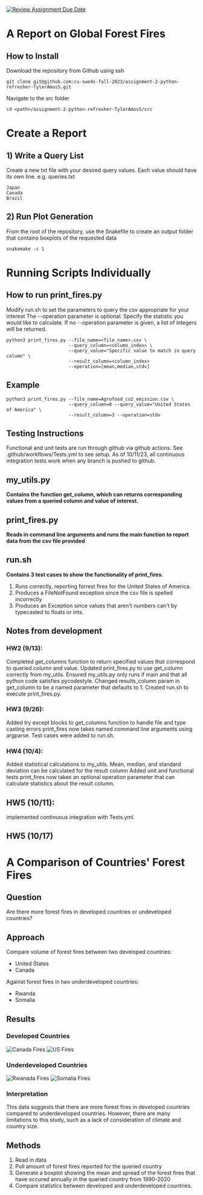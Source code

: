 [![Review Assignment Due Date](https://classroom.github.com/assets/deadline-readme-button-24ddc0f5d75046c5622901739e7c5dd533143b0c8e959d652212380cedb1ea36.svg)](https://classroom.github.com/a/oQi7O4AA)
# A Report on Global Forest Fires
## How to Install
Download the repository from Github using ssh
```
git clone git@github.com:cu-swe4s-fall-2023/assignment-2-python-refresher-TylerAmos5.git
```
Navigate to the src folder
```
cd <path>/assignment-2-python-refresher-TylerAmos5/src
```
# Create a Report
## 1) Write a Query List
Create a new txt file with your desired query values.
Each value should have its own line.
e.g. queries.txt
```
Japan
Canada
Brazil
```

## 2) Run Plot Generation
From the root of the repository, use the Snakefile to create an output folder that contains boxplots of the requested data
```
snakemake -c 1
```

# Running Scripts Individually
## How to run print_fires.py
Modify run.sh to set the parameters to query the csv appropriate for your interest
The --operation parameter is optional. Specify the statistic you would like to calculate.
If no --operation parameter is given, a list of integers will be returned.
```
python3 print_fires.py --file_name=<file_name>.csv \
                       --query_column=<column_index> \
                       --query_value="Specific value to match in query column" \
                       --result_column=<column_index>
                       --operation=[mean,median,stdv]
```
## Example
```
python3 print_fires.py --file_name=Agrofood_co2_emission.csv \
                       --query_column=0 --query_value="United States of America" \
                       --result_column=3 --operation=stdv
```
## Testing Instructions
Functional and unit tests are run through github via github actions. See .github/workflows/Tests.yml to see setup. 
As of 10/11/23, all continuous integration tests work when any branch is pushed to github. 

## my_utils.py
**Contains the function get_column, which can returns corresponding values from a queried column and value of interest.**
## print_fires.py
**Reads in command line arguments and runs the main function to report data from the csv file provided**
## run.sh
**Contains 3 test cases to show the functionality of print_fires.**
1. Runs correctly, reporting forrest fires for the United States of America.
2. Produces a FileNotFound exception since the csv file is spelled incorrectly
3. Produces an Exception since values that aren't numbers can't by typecasted to floats or ints.




## Notes from development
### HW2 (9/13): 
Completed get_columns function to return specified values that correspond to queried column and value.
Updated print_fires.py to use get_column correctly from my_utils.
Ensured my_utils.py only runs if main and that all python code satisfies pycodestyle. 
Changed results_column param in get_column to be a named parameter that defaults to 1. 
Created run.sh to execute print_fires.py.

### HW3 (9/26):
Added try except blocks to get_columns function to handle file and type casting errors
print_fires now takes named command line arguments using argparse.
Test cases were added to run.sh.

### HW4 (10/4):
Added statistical calculations to my_utils.
Mean, median, and standard deviation can be calculated for the result column
Added unit and functional tests
print_fires now takes an optional operation parameter that can calculate statistics about the result column. 

## HW5 (10/11):
implemented continuous integration with Tests.yml.

## HW5 (10/17)
# A Comparison of Countries' Forest Fires
## Question
Are there more forest fires in developed countries or undeveloped countries? 

## Approach
Compare volume of forest fires between two developed countries: 
- United States
- Canada

Against forest fires in two underdeveloped countries:
- Rwanda
- Somalia

## Results
### Developed Countries
![Canada Fires](/output/Canada.png)
![US Fires](/output/United%20States%20of%20America.png)
### Underdeveloped Countries
![Rwanada Fires](/output/Rwanda.png)
![Somalia Fires](/output/Somalia.png)
### Interpretation
This data suggests that there are more forest fires in developed countries compared to underdeveloped countries. 
However, there are many limitations to this study, such as a lack of consideration of climate and country size.

## Methods
1) Read in data
2) Pull amount of forest fires reported for the queried country
3) Generate a boxplot showing the mean and spread of the forest fires that have occured annually in the queried country from 1990-2020
4) Compare statistics between developed and underdeveloped countries. 


